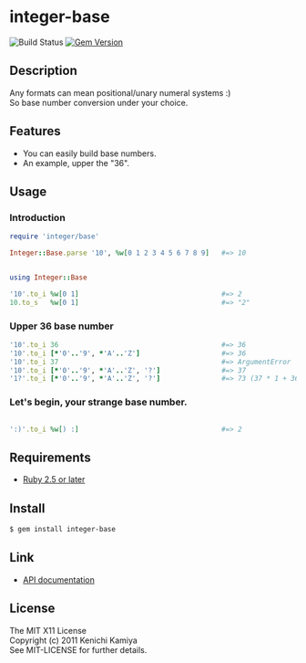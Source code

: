 integer-base
=============

![Build Status](https://github.com/kachick/integer-base/actions/workflows/test.yml/badge.svg?branch=main)
[![Gem Version](https://badge.fury.io/rb/integer-base.png)](http://badge.fury.io/rb/integer-base)

Description
-----------

Any formats can mean positional/unary numeral systems :)  
So base number conversion under your choice.

Features
--------

* You can easily build base numbers.
* An example, upper the "36".

Usage
-----

### Introduction

```ruby
require 'integer/base'

Integer::Base.parse '10', %w[0 1 2 3 4 5 6 7 8 9]   #=> 10


using Integer::Base

'10'.to_i %w[0 1]                                   #=> 2
10.to_s   %w[0 1]                                   #=> "2"
```

### Upper 36 base number

```ruby
'10'.to_i 36                                        #=> 36
'10'.to_i [*'0'..'9', *'A'..'Z']                    #=> 36
'10'.to_i 37                                        #=> ArgumentError
'10'.to_i [*'0'..'9', *'A'..'Z', '?']               #=> 37
'1?'.to_i [*'0'..'9', *'A'..'Z', '?']               #=> 73 (37 * 1 + 36 * 1)
```

### Let's begin, your strange base number.

```ruby

':)'.to_i %w[) :]                                   #=> 2
```

Requirements
-------------

* [Ruby 2.5 or later](http://travis-ci.org/#!/kachick/integer-base)

Install
-------

```bash
$ gem install integer-base
```

Link
----

* [API documentation](https://rubydoc.info/github/kachick/integer-base/)

License
--------

The MIT X11 License  
Copyright (c) 2011 Kenichi Kamiya  
See MIT-LICENSE for further details.
